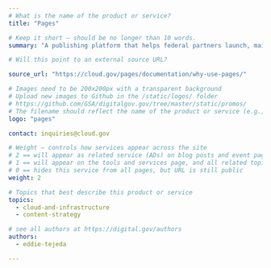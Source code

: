 ```yaml
---
# What is the name of the product or service?
title: "Pages"

# Keep it short — should be no longer than 10 words.
summary: "A publishing platform that helps federal partners launch, maintain and manage Government websites."

# Will this point to an external source URL?

source_url: "https://cloud.gov/pages/documentation/why-use-pages/"

# Images need to be 200x200px with a transparent background
# Upload new images to Github in the /static/logos/ folder
# https://github.com/GSA/digitalgov.gov/tree/master/static/promos/
# The filename should reflect the name of the product or service (e.g., challenge-gov.png)
logo: "pages"

contact: inquiries@cloud.gov

# Weight — controls how services appear across the site
# 2 == will appear as related service (ADs) on blog posts and event pages
# 1 == will appear on the tools and services page, and all related topic pages
# 0 == hides this service from all pages, but URL is still public
weight: 2

# Topics that best describe this product or service
topics:
  - cloud-and-infrastructure
  - content-strategy

# see all authors at https://digital.gov/authors
authors:
  - eddie-tejeda

---
```

